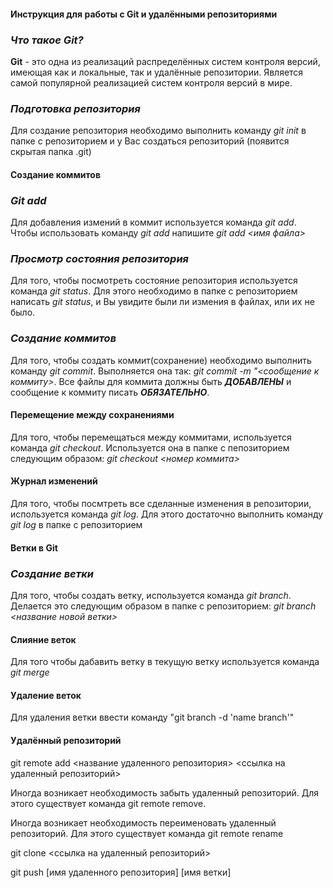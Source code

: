 #### **Инструкция для работы с Git и удалёнными репозиториями**

### ***Что такое Git?***
**Git** - это одна из реализаций распределённых систем контроля версий, имеющая как и локальные, так и удалённые репозитории. Является самой популярной реализацией систем контроля версий в мире.
### ***Подготовка репозитория***
Для создание репозитория необходимо выполнить команду *git init*  в папке с репозиторием и у Вас создаться репозиторий (появится скрытая папка .git)

#### **Создание коммитов**

### ***Git add***
Для добавления измений в коммит используется команда *git add*. Чтобы использовать команду *git add* напишите *git add <имя файла>*

### ***Просмотр состояния репозитория***
Для того, чтобы посмотреть состояние репозитория используется команда *git status*. Для этого необходимо в папке с репозиторием написать *git status*, и Вы увидите были ли измения в файлах, или их не было.

### ***Создание коммитов***
Для того, чтобы создать коммит(сохранение) необходимо выполнить команду *git commit*. Выполняется она так: *git commit -m "<сообщение к коммиту>*. Все файлы для коммита должны быть ***ДОБАВЛЕНЫ*** и сообщение к коммиту писать ***ОБЯЗАТЕЛЬНО***.

#### **Перемещение между сохранениями**
Для того, чтобы перемещаться между коммитами, используется команда *git checkout*. Используется она в папке с пепозиторием следующим образом: *git checkout <номер коммита>*

#### **Журнал изменений**
Для того, чтобы посмтреть все сделанные изменения в репозитории, используется команда *git log*. Для этого достаточно выполнить команду *git log* в папке с репозиторием

#### **Ветки в Git**

### ***Создание ветки***

Для того, чтобы создать ветку, используется команда *git branch*. Делается это следующим образом в папке с репозиторием: *git branch <название новой ветки>*

#### **Слияние веток**

Для того чтобы дабавить ветку в текущую ветку используется команда *git merge <name branch>*

#### **Удаление веток**
Для удаления ветки ввести команду "git branch -d 'name branch'"

#### **Удалённый репозиторий**
git remote add <название удаленного репозитория> <ссылка на удаленный репозиторий> 


Иногда возникает необходимость забыть удаленный репозиторий. Для этого существует команда git remote remove.

Иногда возникает необходимость переименовать удаленный репозиторий. Для этого существует команда git remote rename

git clone <ссылка на удаленный репозиторий> 

git push [имя удаленного репозитория] [имя ветки] 

